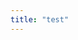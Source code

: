 ```yaml
---
title: "test"
---
```


<script>
fetch("https://query2.finance.yahoo.com/v7/finance/options/aapl").then(function(response) {
	console.log(response);
	return response.json();	   
}).then(function(data) {   
   	console.log("hi3");
	console.log(data.optionChain.result[0].underlyingSymbol);
}).catch(function(error) {console.log(error)});
</script>
    
